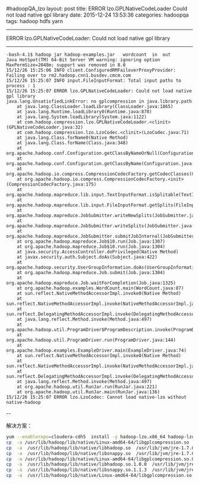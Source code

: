 #hadoopQA_lzo
	layout: post
	title: ERROR lzo.GPLNativeCodeLoader Could not load native gpl library
	date: 2015-12-24 13:53:36
	categories: hadoopqa
	tags: 
		 hadoop
		 hdfs
		 yarn

---
ERROR lzo.GPLNativeCodeLoader: Could not load native gpl library
 
---
	-bash-4.1$ hadoop jar hadoop-examples.jar   wordcount  in  out
	Java HotSpot(TM) 64-Bit Server VM warning: ignoring option MaxPermSize=2048m; support was removed in 8.0
	15/12/26 15:25:06 INFO client.ConfiguredRMFailoverProxyProvider: Failing over to rm2.hadoop.cnn1.busdev.cmcm.com
	15/12/26 15:25:07 INFO input.FileInputFormat: Total input paths to process : 1
	15/12/26 15:25:07 ERROR lzo.GPLNativeCodeLoader: Could not load native gpl library
	java.lang.UnsatisfiedLinkError: no gplcompression in java.library.path
	    at java.lang.ClassLoader.loadLibrary(ClassLoader.java:1865)
	    at java.lang.Runtime.loadLibrary0(Runtime.java:870)
	    at java.lang.System.loadLibrary(System.java:1122)
	    at com.hadoop.compression.lzo.GPLNativeCodeLoader.<clinit>(GPLNativeCodeLoader.java:32)
	    at com.hadoop.compression.lzo.LzoCodec.<clinit>(LzoCodec.java:71)
	    at java.lang.Class.forName0(Native Method)
	    at java.lang.Class.forName(Class.java:348)
	    at org.apache.hadoop.conf.Configuration.getClassByNameOrNull(Configuration.java:2138)
	    at org.apache.hadoop.conf.Configuration.getClassByName(Configuration.java:2103)
	    at org.apache.hadoop.io.compress.CompressionCodecFactory.getCodecClasses(CompressionCodecFactory.java:128)
	    at org.apache.hadoop.io.compress.CompressionCodecFactory.<init>(CompressionCodecFactory.java:175)
	    at org.apache.hadoop.mapreduce.lib.input.TextInputFormat.isSplitable(TextInputFormat.java:58)
	    at org.apache.hadoop.mapreduce.lib.input.FileInputFormat.getSplits(FileInputFormat.java:399)
	    at org.apache.hadoop.mapreduce.JobSubmitter.writeNewSplits(JobSubmitter.java:304)
	    at org.apache.hadoop.mapreduce.JobSubmitter.writeSplits(JobSubmitter.java:321)
	    at org.apache.hadoop.mapreduce.JobSubmitter.submitJobInternal(JobSubmitter.java:199)
	    at org.apache.hadoop.mapreduce.Job$10.run(Job.java:1307)
	    at org.apache.hadoop.mapreduce.Job$10.run(Job.java:1304)
	    at java.security.AccessController.doPrivileged(Native Method)
	    at javax.security.auth.Subject.doAs(Subject.java:422)
	    at org.apache.hadoop.security.UserGroupInformation.doAs(UserGroupInformation.java:1671)
	    at org.apache.hadoop.mapreduce.Job.submit(Job.java:1304)
	    at org.apache.hadoop.mapreduce.Job.waitForCompletion(Job.java:1325)
	    at org.apache.hadoop.examples.WordCount.main(WordCount.java:87)
	    at sun.reflect.NativeMethodAccessorImpl.invoke0(Native Method)
	    at sun.reflect.NativeMethodAccessorImpl.invoke(NativeMethodAccessorImpl.java:62)
	    at sun.reflect.DelegatingMethodAccessorImpl.invoke(DelegatingMethodAccessorImpl.java:43)
	    at java.lang.reflect.Method.invoke(Method.java:497)
	    at org.apache.hadoop.util.ProgramDriver$ProgramDescription.invoke(ProgramDriver.java:71)
	    at org.apache.hadoop.util.ProgramDriver.run(ProgramDriver.java:144)
	    at org.apache.hadoop.examples.ExampleDriver.main(ExampleDriver.java:74)
	    at sun.reflect.NativeMethodAccessorImpl.invoke0(Native Method)
	    at sun.reflect.NativeMethodAccessorImpl.invoke(NativeMethodAccessorImpl.java:62)
	    at sun.reflect.DelegatingMethodAccessorImpl.invoke(DelegatingMethodAccessorImpl.java:43)
	    at java.lang.reflect.Method.invoke(Method.java:497)
	    at org.apache.hadoop.util.RunJar.run(RunJar.java:221)
	    at org.apache.hadoop.util.RunJar.main(RunJar.java:136)
	15/12/26 15:25:07 ERROR lzo.LzoCodec: Cannot load native-lzo without native-hadoop

--



解决方案：

```bash
yum --enablerepo=cloudera-cdh5  install -y hadoop-lzo.x86_64 hadoop-lzo-native.x86_64
cp  -a /usr/lib/hadoop/lib/native/Linux-amd64-64/libgplcompression.so  /usr/lib/jvm/jre-1.7.0-openjdk.x86_64/lib/amd64/
cp  -a  /usr/lib/hadoop/lib/native/libhadoop.so  /usr/lib/jvm/jre-1.7.0-openjdk.x86_64/lib/amd64/
cp  -a  /usr/lib/hadoop/lib/native/libsnappy.so  /usr/lib/jvm/jre-1.7.0-openjdk.x86_64/lib/amd64/
cp  -a /usr/lib/hadoop/lib/native/Linux-amd64-64/libgplcompression.so.0.0.0  /usr/lib/jvm/jre-1.7.0-openjdk.x86_64/lib/amd64/
cp  -a  /usr/lib/hadoop/lib/native/libhadoop.so.1.0.0  /usr/lib/jvm/jre-1.7.0-openjdk.x86_64/lib/amd64/
cp  -a  /usr/lib/hadoop/lib/native/libsnappy.so.1.1.3  /usr/lib/jvm/jre-1.7.0-openjdk.x86_64/lib/amd64/
cp  -a  /usr/lib/hadoop/lib/native/Linux-amd64-64/libgplcompression.so.0.0.0  //usr/lib/hadoop/lib/native/libgplcompression.so
```
